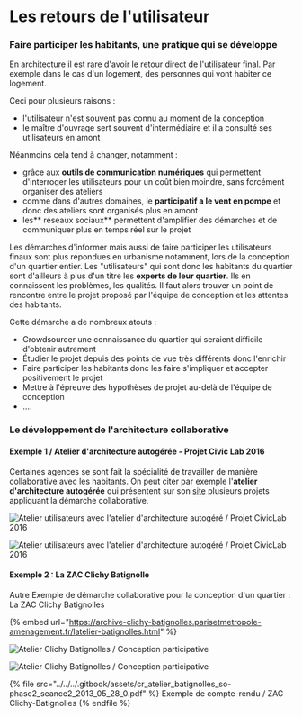 # Les retours de l'utilisateur

### Faire participer les habitants, une pratique qui se développe

En architecture il est rare d'avoir le retour direct de l'utilisateur final. Par exemple dans le cas d'un logement, des personnes qui vont habiter ce logement.&#x20;

Ceci pour plusieurs raisons :&#x20;

* l'utilisateur n'est souvent pas connu au moment de la conception&#x20;
* le maître d'ouvrage sert souvent d'intermédiaire et il a consulté ses utilisateurs en amont

Néanmoins cela tend à changer, notamment :&#x20;

* grâce aux **outils de communication numériques** qui permettent d'interroger les utilisateurs pour un coût bien moindre, sans forcément organiser des ateliers
* comme dans d'autres domaines, le **participatif a le vent en pompe** et donc des ateliers sont organisés plus en amont
* les** réseaux sociaux** permettent d'amplifier des démarches et de communiquer plus en temps réel sur le projet

Les démarches d'informer mais aussi de faire participer les utilisateurs finaux sont plus répondues en urbanisme notamment, lors de la conception d'un quartier entier. Les "utilisateurs" qui sont donc les habitants du quartier sont d'ailleurs à plus d'un titre les **experts de leur quartier**. Ils en connaissent les problèmes, les qualités. Il faut alors trouver un point de rencontre entre le projet proposé par l'équipe de conception et les attentes des habitants.&#x20;

Cette démarche a de nombreux atouts :&#x20;

* Crowdsourcer une connaissance du quartier qui seraient difficile d'obtenir autrement&#x20;
* Étudier le projet depuis des points de vue très différents donc l'enrichir
* Faire participer les habitants donc les faire s'impliquer et accepter positivement le projet&#x20;
* Mettre à l'épreuve  des hypothèses de projet au-delà de l'équipe de conception&#x20;
* ....

### Le développement de l'architecture collaborative

#### Exemple 1 / Atelier d'architecture autogérée - Projet Civic Lab 2016

Certaines agences se sont fait la spécialité de travailler de manière collaborative avec les habitants. On peut citer par exemple l'**atelier d'architecture autogérée** qui présentent sur son [site](http://www.urbantactics.org/projets/civic-lab/) plusieurs projets appliquant la démarche collaborative.&#x20;

![Atelier utilisateurs avec l'atelier d'architecture autogéré / Projet CivicLab 2016 ](../../../.gitbook/assets/003-civiclab-1200x900.jpg)

![Atelier utilisateurs avec l'atelier d'architecture autogéré / Projet CivicLab 2016 ](../../../.gitbook/assets/20690436\_1911963575682312\_7059424433116275086\_o-1200x900.jpg)

#### Exemple 2 : La ZAC Clichy Batignolle

Autre Exemple de démarche collaborative pour la conception d'un quartier : La ZAC Clichy Batignolles&#x20;

{% embed url="https://archive-clichy-batignolles.parisetmetropole-amenagement.fr/latelier-batignolles.html" %}

![Atelier Clichy Batignolles / Conception participative](../../../.gitbook/assets/secteur\_ouest\_phase\_2\_23a10.jpg)

![Atelier Clichy Batignolles / Conception participative](../../../.gitbook/assets/secteur\_ouest\_phase\_2\_1d381.jpg)

{% file src="../../../.gitbook/assets/cr_atelier_batignolles_so-phase2_seance2_2013_05_28_0.pdf" %}
Exemple de compte-rendu / ZAC Clichy-Batignolles
{% endfile %}

